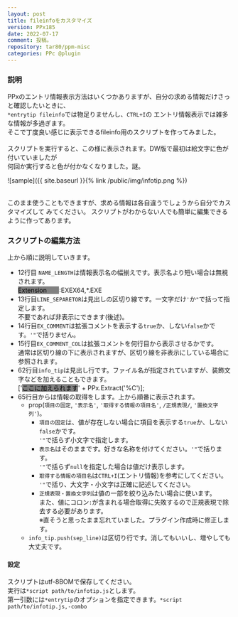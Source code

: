 ```yaml
---
layout: post
title: fileinfoをカスタマイズ
version: PPx185
date: 2022-07-17
comment: 投稿。
repository: tar80/ppm-misc
categories: PPc @plugin
---
```


### 説明

PPxのエントリ情報表示方法はいくつかありますが、自分の求める情報だけさっと確認したいときに、  
`*entrytip fileinfo`では物足りませんし、`CTRL+I`の
エントリ情報表示では雑多な情報が多過ぎます。  
そこで丁度良い感じに表示できるfileinfo用のスクリプトを作ってみました。  
<BR>
スクリプトを実行すると、この様に表示されます。DW版で最初は絵文字に色が付いていましたが  
何回か実行すると色が付かなくなりました。謎。  

![sample]({{ site.baseurl }}{% link /public/img/infotip.png %})

<BR>
このまま使うこともできますが、求める情報は各自違うでしょうから自分でカスタマイズして
みてください。  
スクリプトがわからない人でも簡単に編集できるように作ってあります。  

### スクリプトの編集方法

上から順に説明していきます。  
- 12行目 `NAME_LENGTH`は情報表示名の幅揃えです。表示名より短い場合は無視されます。  
<span style="background-color:gray;color:black;">Extension　　</span>:EXEX64,\*.EXE  
- 13行目`LINE_SEPARETOR`は見出しの区切り線です。一文字だけ`'`か`"`で括って指定します。  
不要であれば非表示にできます(後述)。
- 14行目`EX_COMMENT`は拡張コメントを表示する`true`か、しない`false`かです。`'"`で括りません。
- 15行目`EX_COMMENT_COL`は拡張コメントを何行目から表示させるかです。  
通常は区切り線の下に表示されますが、区切り線を非表示にしている場合に参照されます。
- 62行目`info_tip`は見出し行です。ファイル名が指定されていますが、装飾文字などを加えることもできます。  
['<span style="background-color:gray;color:black;">ここに加えられます</span>' + PPx.Extract('%C')];
- 65行目からは情報の取得をします。上から順番に表示されます。  
  - prop(`項目の固定`, `'表示名'`, `'取得する情報の項目名'`, `/正規表現/`, `'置換文字列'`)。  
    - `項目の固定`は、値が存在しない場合に項目を表示する`true`か、しない`false`かです。  
    `'"`で括らず小文字で指定します。
    - `表示名`はそのままです。好きな名称を付けてください。`'"`で括ります。  
    `'"`で括らず`null`を指定した場合は値だけ表示します。
    - `取得する情報の項目名`は`CTRL+I`(エントリ情報)を参考にしてください。  
    `'"`で括り、大文字・小文字は正確に記述してください。  
    - `正規表現・置換文字列`は値の一部を絞り込みたい場合に使います。  
    また、値にコロン`:`が含まれる場合取得に失敗するので正規表現で除去する必要があります。  
    ※直そうと思ったまま忘れていました。プラグイン作成時に修正します。
  - `info_tip.push(sep_line)`は区切り行です。消してもいいし、増やしても大丈夫です。

#### 設定

スクリプトはutf-8BOMで保存してください。  
実行は`*script path/to/infotip.js`とします。  
第一引数には`*entrytip`のオプションを指定できます。`*script path/to/infotip.js,-combo`  
<BR>

<script src="https://gist.github.com/tar80/b3a0d1df9bec2914cf331c2f3ae85859.js"></script>

